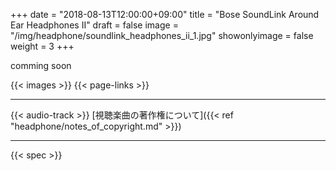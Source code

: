 +++
date = "2018-08-13T12:00:00+09:00"
title = "Bose SoundLink Around Ear Headphones II"
draft = false
image = "/img/headphone/soundlink_headphones_ii_1.jpg"
showonlyimage = false
weight = 3
+++

comming soon

<!--more-->

{{< images >}}
{{< page-links >}}

---

{{< audio-track >}}
[視聴楽曲の著作権について]({{< ref "headphone/notes_of_copyright.md" >}})

---

{{< spec >}}

<script>
new Vue({
  el: '#images',
  data: {
    items: [
      { src: '/serendipity-phone/img/headphone/soundlink_headphones_ii_1.jpg' },
      { src: '/serendipity-phone/img/headphone/soundlink_headphones_ii_2.jpg' },
      { src: '/serendipity-phone/img/headphone/soundlink_headphones_ii_3.jpg' },
      { src: '/serendipity-phone/img/headphone/soundlink_headphones_ii_4.jpg' }
    ]
  }
})

new Vue({ 
  el: '#spec',
  data: {
    spec: 
      {
        system: "Dynamic",
        design: "Closed-Back",
        weight: "200",
        impedance: "32Ω",
        plug: "stereo mini (3.5mm)"
      }
  }
});

new Vue({
  el: '#page-links',
  data: {
    link:
      {
        official:"https://www.bose.co.jp/ja_jp/products/headphones/over_ear_headphones/soundlink-around-ear-wireless-headphones-ii.html#v=soundlink_ae_headphones_ii_black",
        amazon:"https://www.amazon.co.jp/dp/" + "B014CI8VFQ",
        eIyahon:"http://www.e-earphone.jp/shopdetail/000000072127"
      }
  }
});

new Vue({
  el: '#audio-tracks',
  data: {
    tracks: [
      {
        viewingTrack: "https://w.soundcloud.com/player/?url=https%3A//api.soundcloud.com/tracks/"+ ""
      },
    ]
  }
});

</script>
